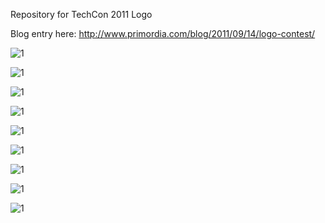 Repository for TechCon 2011 Logo

Blog entry here: http://www.primordia.com/blog/2011/09/14/logo-contest/

![1](/NickCody/TechCon2011/raw/master/nick-codignotto-1-300x207.png)

![1](/NickCody/TechCon2011/raw/master/nick-codignotto-2-300x225.png)

![1](/NickCody/TechCon2011/raw/master/nick-codignotto-3-300x225.png)

![1](/NickCody/TechCon2011/raw/master/nick-codignotto-4-300x225.png)

![1](/NickCody/TechCon2011/raw/master/nick-codignotto-5-300x176.png)

![1](/NickCody/TechCon2011/raw/master/nick-codignotto-6-300x225.png)

![1](/NickCody/TechCon2011/raw/master/nick-codignotto-7-300x225.png)

![1](/NickCody/TechCon2011/raw/master/nick-codignotto-8-300x225.png)

![1](/NickCody/TechCon2011/raw/master/nick-codignotto-9-300x224.png)
